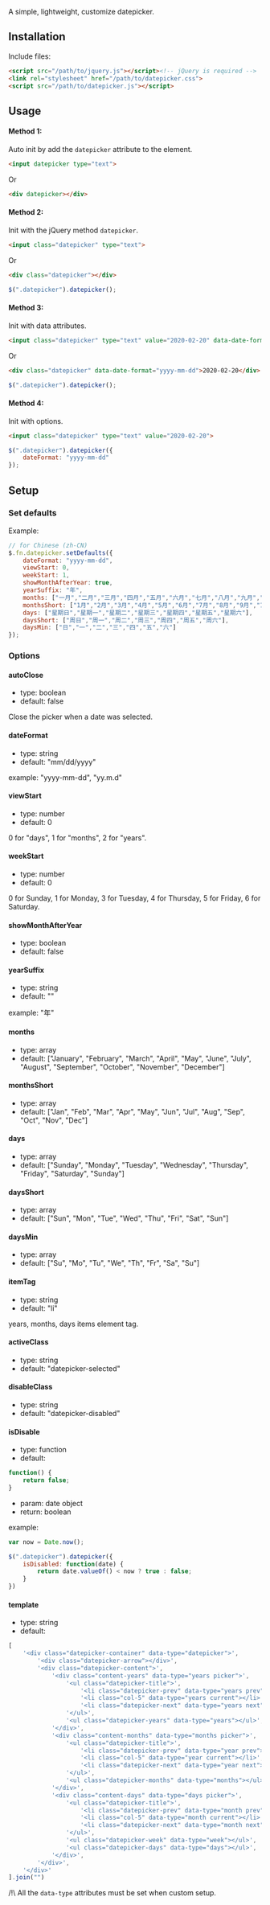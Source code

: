 A simple, lightweight, customize datepicker.

## Installation

Include files:

```html
<script src="/path/to/jquery.js"></script><!-- jQuery is required -->
<link rel="stylesheet" href="/path/to/datepicker.css">
<script src="/path/to/datepicker.js"></script>
```

## Usage

#### Method 1:

Auto init by add the `datepicker` attribute to the element.

```html
<input datepicker type="text">
```

Or

```html
<div datepicker></div>
```

#### Method 2:

Init with the jQuery method `datepicker`.

```html
<input class="datepicker" type="text">
```

Or

```html
<div class="datepicker"></div>
```

```javascript
$(".datepicker").datepicker();
```

#### Method 3:

Init with data attributes.

```html
<input class="datepicker" type="text" value="2020-02-20" data-date-format="yyyy-mm-dd">
```

Or

```html
<div class="datepicker" data-date-format="yyyy-mm-dd">2020-02-20</div>
```

```javascript
$(".datepicker").datepicker();
```

#### Method 4:

Init with options.

```html
<input class="datepicker" type="text" value="2020-02-20">
```

```javascript
$(".datepicker").datepicker({
	dateFormat: "yyyy-mm-dd"
});
```

## Setup

### Set defaults

Example:

```javascript
// for Chinese (zh-CN)
$.fn.datepicker.setDefaults({
	dateFormat: "yyyy-mm-dd",
	viewStart: 0,
	weekStart: 1,
	showMonthAfterYear: true,
	yearSuffix: "年",
	months: ["一月","二月","三月","四月","五月","六月","七月","八月","九月","十月","十一月","十二月"],
	monthsShort: ["1月","2月","3月","4月","5月","6月","7月","8月","9月","10月","11月","12月"],
	days: ["星期日","星期一","星期二","星期三","星期四","星期五","星期六"],
	daysShort: ["周日","周一","周二","周三","周四","周五","周六"],
	daysMin: ["日","一","二","三","四","五","六"]
});
```

### Options

#### autoClose

* type: boolean
* default: false

Close the picker when a date was selected.

#### dateFormat

* type: string
* default: "mm/dd/yyyy"

example: "yyyy-mm-dd", "yy.m.d"

#### viewStart

* type: number
* default: 0

0 for "days", 1 for "months", 2 for "years".

#### weekStart

* type: number
* default: 0

0 for Sunday, 1 for Monday, 3 for Tuesday, 4 for Thursday, 5 for Friday, 6 for Saturday.

#### showMonthAfterYear

* type: boolean
* default: false

#### yearSuffix

* type: string
* default: ""

example: "年"

#### months

* type: array
* default: ["January", "February", "March", "April", "May", "June", "July", "August", "September", "October", "November", "December"]

#### monthsShort

* type: array
* default: ["Jan", "Feb", "Mar", "Apr", "May", "Jun", "Jul", "Aug", "Sep", "Oct", "Nov", "Dec"]

#### days

* type: array
* default: ["Sunday", "Monday", "Tuesday", "Wednesday", "Thursday", "Friday", "Saturday", "Sunday"]

#### daysShort

* type: array
* default: ["Sun", "Mon", "Tue", "Wed", "Thu", "Fri", "Sat", "Sun"]

#### daysMin

* type: array
* default: ["Su", "Mo", "Tu", "We", "Th", "Fr", "Sa", "Su"]

#### itemTag

* type: string
* default: "li"

years, months, days items element tag.

#### activeClass

* type: string
* default: "datepicker-selected"

#### disableClass

* type: string
* default: "datepicker-disabled"

#### isDisable

* type: function
* default:

```javascript
function() {
	return false;
}
```

* param: date object
* return: boolean

example:

```javascript
var now = Date.now();

$(".datepicker").datepicker({
	isDisabled: function(date) {
		return date.valueOf() < now ? true : false;
	}
})
```

#### template

* type: string
* default: 

```javascript
[
    '<div class="datepicker-container" data-type="datepicker">',
        '<div class="datepicker-arrow"></div>',
        '<div class="datepicker-content">',
            '<div class="content-years" data-type="years picker">',
                '<ul class="datepicker-title">',
                    '<li class="datepicker-prev" data-type="years prev">&lsaquo;</li>',
                    '<li class="col-5" data-type="years current"></li>',
                    '<li class="datepicker-next" data-type="years next">&rsaquo;</li>',
                '</ul>',
                '<ul class="datepicker-years" data-type="years"></ul>',
            '</div>',
            '<div class="content-months" data-type="months picker">',
                '<ul class="datepicker-title">',
                    '<li class="datepicker-prev" data-type="year prev">&lsaquo;</li>',
                    '<li class="col-5" data-type="year current"></li>',
                    '<li class="datepicker-next" data-type="year next">&rsaquo;</li>',
                '</ul>',
                '<ul class="datepicker-months" data-type="months"></ul>',
            '</div>',
            '<div class="content-days" data-type="days picker">',
                '<ul class="datepicker-title">',
                    '<li class="datepicker-prev" data-type="month prev">&lsaquo;</li>',
                    '<li class="col-5" data-type="month current"></li>',
                    '<li class="datepicker-next" data-type="month next">&rsaquo;</li>',
                '</ul>',
                '<ul class="datepicker-week" data-type="week"></ul>',
                '<ul class="datepicker-days" data-type="days"></ul>',
            '</div>',
        '</div>',
    '</div>'
].join("")
```

/!\ All the `data-type` attributes must be set when custom setup.